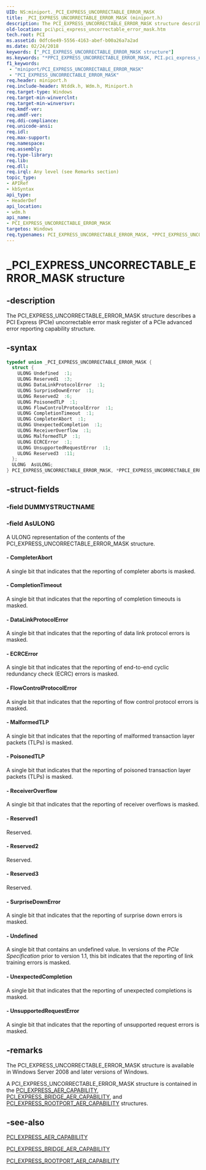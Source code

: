 ```yaml
---
UID: NS:miniport._PCI_EXPRESS_UNCORRECTABLE_ERROR_MASK
title: _PCI_EXPRESS_UNCORRECTABLE_ERROR_MASK (miniport.h)
description: The PCI_EXPRESS_UNCORRECTABLE_ERROR_MASK structure describes a PCI Express (PCIe) uncorrectable error mask register of a PCIe advanced error reporting capability structure.
old-location: pci\pci_express_uncorrectable_error_mask.htm
tech.root: PCI
ms.assetid: 0dfc6e49-5556-4163-abef-b00a26a7a2ad
ms.date: 02/24/2018
keywords: ["_PCI_EXPRESS_UNCORRECTABLE_ERROR_MASK structure"]
ms.keywords: "*PPCI_EXPRESS_UNCORRECTABLE_ERROR_MASK, PCI.pci_express_uncorrectable_error_mask, PCI_EXPRESS_UNCORRECTABLE_ERROR_MASK, PCI_EXPRESS_UNCORRECTABLE_ERROR_MASK union [Buses], PPCI_EXPRESS_UNCORRECTABLE_ERROR_MASK, PPCI_EXPRESS_UNCORRECTABLE_ERROR_MASK union pointer [Buses], _PCI_EXPRESS_UNCORRECTABLE_ERROR_MASK, pci_struct_309db853-f6d7-4f88-9a73-861d63a1e927.xml, wdm/PCI_EXPRESS_UNCORRECTABLE_ERROR_MASK, wdm/PPCI_EXPRESS_UNCORRECTABLE_ERROR_MASK"
f1_keywords:
 - "miniport/PCI_EXPRESS_UNCORRECTABLE_ERROR_MASK"
 - "PCI_EXPRESS_UNCORRECTABLE_ERROR_MASK"
req.header: miniport.h
req.include-header: Ntddk.h, Wdm.h, Miniport.h
req.target-type: Windows
req.target-min-winverclnt:
req.target-min-winversvr:
req.kmdf-ver:
req.umdf-ver:
req.ddi-compliance:
req.unicode-ansi:
req.idl:
req.max-support:
req.namespace:
req.assembly:
req.type-library:
req.lib:
req.dll:
req.irql: Any level (see Remarks section)
topic_type:
- APIRef
- kbSyntax
api_type:
- HeaderDef
api_location:
- wdm.h
api_name:
- PCI_EXPRESS_UNCORRECTABLE_ERROR_MASK
targetos: Windows
req.typenames: PCI_EXPRESS_UNCORRECTABLE_ERROR_MASK, *PPCI_EXPRESS_UNCORRECTABLE_ERROR_MASK
---
```


# _PCI_EXPRESS_UNCORRECTABLE_ERROR_MASK structure


## -description


The PCI_EXPRESS_UNCORRECTABLE_ERROR_MASK structure describes a PCI Express (PCIe) uncorrectable error mask register of a PCIe advanced error reporting capability structure.


## -syntax


```cpp
typedef union _PCI_EXPRESS_UNCORRECTABLE_ERROR_MASK {
  struct {
    ULONG Undefined  :1;
    ULONG Reserved1  :3;
    ULONG DataLinkProtocolError  :1;
    ULONG SurpriseDownError  :1;
    ULONG Reserved2  :6;
    ULONG PoisonedTLP  :1;
    ULONG FlowControlProtocolError  :1;
    ULONG CompletionTimeout  :1;
    ULONG CompleterAbort  :1;
    ULONG UnexpectedCompletion  :1;
    ULONG ReceiverOverflow  :1;
    ULONG MalformedTLP  :1;
    ULONG ECRCError  :1;
    ULONG UnsupportedRequestError  :1;
    ULONG Reserved3  :11;
  };
  ULONG  AsULONG;
} PCI_EXPRESS_UNCORRECTABLE_ERROR_MASK, *PPCI_EXPRESS_UNCORRECTABLE_ERROR_MASK;
```


## -struct-fields




### -field DUMMYSTRUCTNAME




### -field AsULONG

A ULONG representation of the contents of the PCI_EXPRESS_UNCORRECTABLE_ERROR_MASK structure.


#### - CompleterAbort

A single bit that indicates that the reporting of completer aborts is masked.


#### - CompletionTimeout

A single bit that indicates that the reporting of completion timeouts is masked.


#### - DataLinkProtocolError

A single bit that indicates that the reporting of data link protocol errors is masked.


#### - ECRCError

A single bit that indicates that the reporting of end-to-end cyclic redundancy check (ECRC) errors is masked.


#### - FlowControlProtocolError

A single bit that indicates that the reporting of flow control protocol errors is masked.


#### - MalformedTLP

A single bit that indicates that the reporting of malformed transaction layer packets (TLPs) is masked.


#### - PoisonedTLP

A single bit that indicates that the reporting of poisoned transaction layer packets (TLPs) is masked.


#### - ReceiverOverflow

A single bit that indicates that the reporting of receiver overflows is masked.


#### - Reserved1

Reserved.


#### - Reserved2

Reserved.


#### - Reserved3

Reserved.


#### - SurpriseDownError

A single bit that indicates that the reporting of surprise down errors is masked.


#### - Undefined

A single bit that contains an undefined value. In versions of the <i>PCIe Specification</i> prior to version 1.1, this bit indicates that the reporting of link training errors is masked.


#### - UnexpectedCompletion

A single bit that indicates that the reporting of unexpected completions is masked.


#### - UnsupportedRequestError

A single bit that indicates that the reporting of unsupported request errors is masked.


## -remarks



The PCI_EXPRESS_UNCORRECTABLE_ERROR_MASK structure is available in Windows Server 2008 and later versions of Windows.

A PCI_EXPRESS_UNCORRECTABLE_ERROR_MASK structure is contained in the <a href="https://docs.microsoft.com/windows-hardware/drivers/ddi/wdm/ns-wdm-_pci_express_aer_capability">PCI_EXPRESS_AER_CAPABILITY</a>, <a href="https://docs.microsoft.com/windows-hardware/drivers/ddi/wdm/ns-wdm-_pci_express_bridge_aer_capability">PCI_EXPRESS_BRIDGE_AER_CAPABILITY</a>, and <a href="https://docs.microsoft.com/windows-hardware/drivers/ddi/wdm/ns-wdm-_pci_express_rootport_aer_capability">PCI_EXPRESS_ROOTPORT_AER_CAPABILITY</a> structures.




## -see-also

<a href="https://docs.microsoft.com/windows-hardware/drivers/ddi/wdm/ns-wdm-_pci_express_aer_capability">PCI_EXPRESS_AER_CAPABILITY</a>



<a href="https://docs.microsoft.com/windows-hardware/drivers/ddi/wdm/ns-wdm-_pci_express_bridge_aer_capability">PCI_EXPRESS_BRIDGE_AER_CAPABILITY</a>



<a href="https://docs.microsoft.com/windows-hardware/drivers/ddi/wdm/ns-wdm-_pci_express_rootport_aer_capability">PCI_EXPRESS_ROOTPORT_AER_CAPABILITY</a>



 

 



